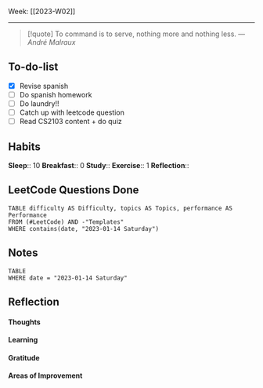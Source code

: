 Week: [[2023-W02]]
- - -
>[!quote]
> To command is to serve, nothing more and nothing less.
> — <cite>André Malraux</cite>

## To-do-list
- [x] Revise spanish
- [ ] Do spanish homework
- [ ] Do laundry!!
- [ ] Catch up with leetcode question
- [ ] Read CS2103 content + do quiz

## Habits
**Sleep**:: 10
**Breakfast**:: 0
**Study**:: 
**Exercise**:: 1
**Reflection**:: 

## LeetCode Questions Done
```dataview
TABLE difficulty AS Difficulty, topics AS Topics, performance AS Performance
FROM (#LeetCode) AND -"Templates"
WHERE contains(date, "2023-01-14 Saturday") 
```

## Notes
```dataview
TABLE
WHERE date = "2023-01-14 Saturday"
```

## Reflection
#### Thoughts 
#### Learning 
#### Gratitude
#### Areas of Improvement
